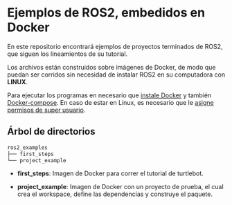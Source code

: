 # Ejemplos de ROS2, embedidos en Docker

En este repositorio encontrará ejemplos de proyectos terminados de ROS2, que siguen los lineamientos de su tutorial.

Los archivos están construidos sobre imágenes de Docker, de modo que puedan ser corridos sin necesidad de instalar ROS2 en su computadora con **LINUX**.

Para ejecutar los programas en necesario que [instale Docker](https://docs.docker.com/engine/install/) y también [Docker-compose](https://docs.docker.com/compose/install/). En caso de estar en Linux, es necesario que le [asigne permisos de super usuario](https://docs.docker.com/engine/install/linux-postinstall/).

## Árbol de directorios

```bash
ros2_examples
├── first_steps
└── project_example
```

* **first_steps**: Imagen de Docker para correr el tutorial de turtlebot.

* **project_example**: Imagen de Docker con un proyecto de prueba, el cual crea el workspace, define las dependencias y construye el paquete.
